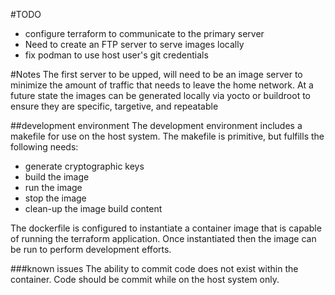 #TODO
  * configure terraform to communicate to the primary server
  * Need to create an FTP server to serve images locally
  * fix podman to use host user's git credentials

#Notes
The first server to be upped, will need to be an image server to minimize
the amount of traffic that needs to leave the home network. At a future state
the images can be generated locally via yocto or buildroot to ensure they are
specific, targetive, and repeatable

##development environment
The development environment includes a makefile for use on the host system. The
makefile is primitive, but fulfills the following needs:
  * generate cryptographic keys
  * build the image
  * run the image
  * stop the image
  * clean-up the image build content

The dockerfile is configured to instantiate a container image that is capable of
running the terraform application. Once instantiated then the image can be run to
perform development efforts.

###known issues
The ability to commit code does not exist within the container. Code should be commit
while on the host system only.
